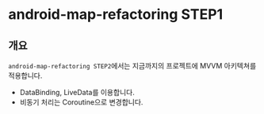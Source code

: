 # android-map-refactoring STEP1

## 개요

`android-map-refactoring STEP2`에서는 지금까지의 프로젝트에 MVVM 아키텍쳐를 적용합니다.
- DataBinding, LiveData를 이용합니다.
- 비동기 처리는 Coroutine으로 변경합니다.